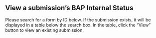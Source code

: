 ## View a submission’s BAP Internal Status

Please search for a form by ID below. If the submission exists, it will be displayed in a table below the search box. In the table, click the “View” button to view an existing submission.
